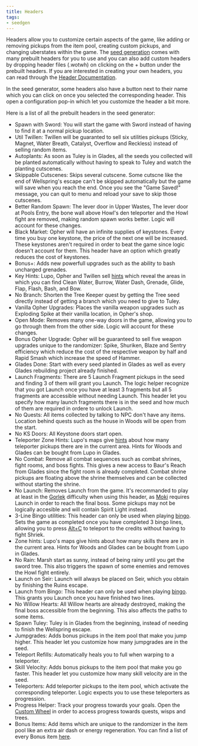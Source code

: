 ```yaml
---
title: Headers
tags:
- seedgen
---
```


Headers allow you to customize certain aspects of the game, like adding or removing pickups from the item pool, creating custom pickups, and changing uberstates within the game. The [seed generation](/seedgen) comes with many prebuilt headers for you to use and you can also add custom headers by dropping header files (.wotwh) on clicking on the + button under the prebuilt headers. If you are interested in creating your own headers, you can read through the [Header Documentation](https://docs.google.com/document/d/1IR1DHnbtO8rydCLEgFh-yp3iRkzZbFAG-EmR5hxrfmU/edit).

In the seed generator, some headers also have a button next to their name which you can click on once you selected the corresponding header. This open a configuration pop-in which let you customize the header a bit more.

Here is a list of all the prebuilt headers in the seed generator:
* Spawn with Sword: You will start the game with Sword instead of having to find it at a normal pickup location.
* Util Twillen: Twillen will be guaranted to sell six utilities pickups (Sticky, Magnet, Water Breath, Catalyst, Overflow and Reckless) instead of selling random items.
* Autoplants: As soon as Tuley is in Glades, all the seeds you collected will be planted automatically without having to speak to Tuley and watch the planting cutscenes.
* Skippable Cutscenes: Skips several cutscene. Some cutscne like the end of Wellspring's escape can't be skipped automatically but the game will save when you reach the end. Once you see the "Game Saved!" message, you can quit to menu and reload your save to skip those cutscenes.
* Better Random Spawn: The lever door in Upper Wastes, The lever door at Pools Entry, the bone wall above Howl's den teleporter and the Howl fight are removed, making random spawn works better. Logic will account for these changes.
* Black Market: Opher will have an infinite supplies of keystones. Every time you buy one keystone, the price of the next one will be increased. These keystones aren't required in order to beat the game since logic doesn't account for them. This header have an option which greatly reduces the cost of keystones.
* Bonus+: Adds new powerfull upgrades such as the ability to bash uncharged grenades.
* Key Hints: Lupo, Opher and Twillen sell [hints](/features/hints) which reveal the areas in which you can find Clean Water, Burrow, Water Dash, Grenade, Glide, Flap, Flash, Bash, and Bow.
* No Branch: Shorten the Tree Keeper quest by getting the Tree seed directly instead of getting a branch which you need to give to Tuley.
* Vanilla Opher Upgrades: Places the vanilla weapon upgrades such as Exploding Spike at their vanilla location, in Opher's shop.
* Open Mode: Removes many one-way doors in the game, allowing you to go through them from the other side. Logic will account for these changes.
* Bonus Opher Upgrade: Opher will be guaranteed to sell five weapon upgrades unique to the randomizer: Spike, Shuriken, Blaze and Sentry efficiency which reduce the cost of the respective weapon by half and Rapid Smash which increase the speed of Hammer.
* Glades Done: Start with every seed planted in Glades as well as every Glades rebuilding project already finished.
* Launch Fragments: There are 5 Launch Fragment pickups in the seed and finding 3 of them will grant you Launch. The logic helper recognize that you got Launch once you have at least 3 fragments but all 5 fragments are accessible without needing Launch. This header let you specify how many launch fragments there is in the seed and how much of them are required in ordere to unlock Launch.
* No Quests: All items collected by talking to NPC don't have any items. Location behind quests such as the house in Woods will be open from the start.
* No KS Doors: All Keystone doors start open.
* Teleporter Zone Hints: Lupo's maps give [hints](/features/hints) about how many teleporter pickups there are in the current area. Hints for Woods and Glades can be bought from Lupo in Glades.
* No Combat: Remove all combat sequences such as combat shrines, fight rooms, and boss fights. This gives a new access to Baur's Reach from Glades since the fight room is already completed. Combat shrine pickups are floating above the shrine themselves and can be collected without starting the shrine.
* No Launch: Removes Launch from the game. It's recommanded to play at least in the [Gorlek](/seedgen/paths#gorlek) difficulty when using this header, as [Moki](/seedgen/paths#moki) requires Launch in order to reach the final boss. Some pickups may not be logically accesible and will contain Spirit Light instead.
* 3-Line Bingo utilities: This header can only be used when playing [bingo](/features/multiplayer#bingo). Sets the game as completed once you have completed 3 bingo lines, allowing you to press [Alt+C](/features/special-commands) to teleport to the credits without having to fight Shriek.
* Zone hints: Lupo's maps give hints about how many skills there are in the current area. Hints for Woods and Glades can be bought from Lupo in Glades.
* No Rain: Marsh start as sunny, instead of being rainy until you get the sword tree. This also triggers the spawn of some enemies and removes the Howl fight entirely.
* Launch on Seir: Launch will always be placed on Seir, which you obtain by finishing the Ruins escape.
* Launch from Bingo: This header can only be used when playing [bingo](/features/multiplayer#bingo). This grants you Launch once you have finished two lines.
* No Willow Hearts: All Willow hearts are already destroyed, making the final boss accessible from the beginning. This also affects the paths to some items.
* Spawn Tuley: Tuley is in Glades from the beginning, instead of needing to finish the Wellspring escape.
* Jumpgrades: Adds bonus pickups in the item pool that make you jump higher. This header let you customize how many jumpgrades are in the seed. 
* Teleport Refills: Automatically heals you to full when warping to a teleporter.
* Skill Velocity: Adds bonus pickups to the item pool that make you go faster. This header let you customize how many skill velocity are in the seed.
* Teleporters: Add teleporter pickups to the item pool, which activate the corresponding teleporter. Logic expects you to use these teleporters as progression.
* Progress Helper: Track your progress towards your goals. Open the [Custom Wheel](/features/custom-wheel) in order to access progress towards quests, wisps and trees.
* Bonus Items: Add items which are unique to the randomizer in the item pool like an extra air dash or energy regeneration. You can find a list of every Bonus item [here](/features/new-items).